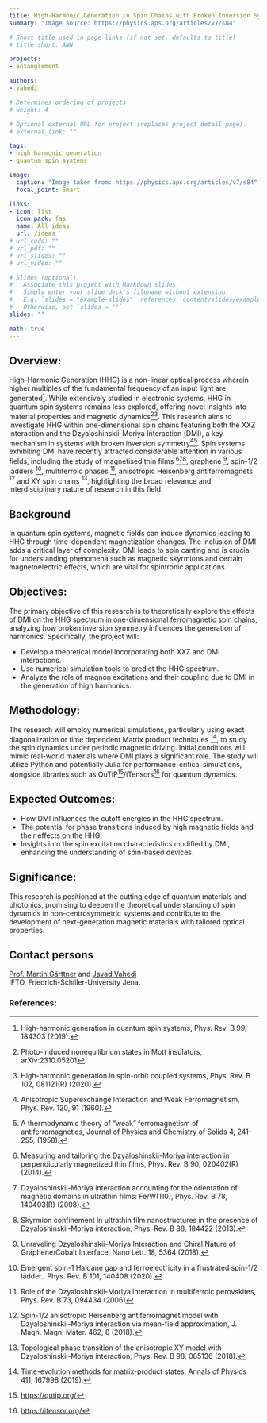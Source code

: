 ```yaml
---
title: High-Harmonic Generation in Spin Chains with Broken Inversion Symmetry
summary: "Image source: https://physics.aps.org/articles/v7/s84"

# Short title used in page links (if not set, defaults to title)
# title_short: ANN

projects:
- entanglement

authors:
- vahedi

# Determines ordering of projects
# weight: 4

# Optional external URL for project (replaces project detail page).
# external_link: ""

tags:
- high harmonic generation
- quantum spin systems

image:
  caption: "Image taken from: https://physics.aps.org/articles/v7/s84"
  focal_point: Smart

links:
- icon: list
  icon_pack: fas
  name: All ideas
  url: /ideas
# url_code: ""
# url_pdf: ""
# url_slides: ""
# url_video: ""

# Slides (optional).
#   Associate this project with Markdown slides.
#   Simply enter your slide deck's filename without extension.
#   E.g. `slides = "example-slides"` references `content/slides/example-slides.md`.
#   Otherwise, set `slides = ""`.
slides: ""

math: true
---
```

## Overview:
High-Harmonic Generation (HHG) is a non-linear optical process wherein higher multiples of the fundamental frequency of an input light are generated[^1]. While extensively studied in electronic systems, HHG in quantum spin systems remains less explored, offering novel insights into material properties and magnetic dynamics[^2][^3]. This research aims to investigate HHG within one-dimensional spin chains featuring both the XXZ interaction and the Dzyaloshinskii-Moriya Interaction (DMI), a key mechanism in systems with broken inversion symmetry[^4][^5]. Spin systems exhibiting DMI have recently attracted considerable attention in various fields, including the study of magnetised thin films [^6][^7][^8], graphene [^9], spin-1/2 ladders [^10], multiferroic phases [^11], anisotropic Heisenberg antiferromagnets [^12] and XY spin chains [^13], highlighting the broad relevance and interdisciplinary nature of research in this field.

## Background
In quantum spin systems, magnetic fields can induce dynamics leading to HHG through time-dependent magnetization changes. The inclusion of DMI adds a critical layer of complexity. DMI leads to spin canting and is crucial for understanding phenomena such as magnetic skyrmions and certain magnetoelectric effects, which are vital for spintronic applications.

## Objectives:
The primary objective of this research is to theoretically explore the effects of DMI on the HHG spectrum in one-dimensional ferromagnetic spin chains, analyzing how broken inversion symmetry influences the generation of harmonics. Specifically, the project will:
- Develop a theoretical model incorporating both XXZ and DMI interactions.
- Use numerical simulation tools to predict the HHG spectrum.
- Analyze the role of magnon excitations and their coupling due to DMI in the generation of high harmonics.

## Methodology:
The research will employ numerical simulations, particularly using exact diagonalization or time dependent Matrix product techniques [^14], to study the spin dynamics under periodic magnetic driving. Initial conditions will mimic real-world materials where DMI plays a significant role. The study will utilize Python and potentially Julia for performance-critical simulations, alongside libraries such as QuTiP[^15]/iTensors[^16] for quantum dynamics.

## Expected Outcomes:
- How DMI influences the cutoff energies in the HHG spectrum.
- The potential for phase transitions induced by high magnetic fields and their effects on the HHG.
- Insights into the spin excitation characteristics modified by DMI, enhancing the understanding of spin-based devices.

## Significance:
This research is positioned at the cutting edge of quantum materials and photonics, promising to deepen the theoretical understanding of spin dynamics in non-centrosymmetric systems and contribute to the development of next-generation magnetic materials with tailored optical properties. 


## Contact persons 
[Prof. Martin Gärttner](mailto:martin.gaerttner@uni-jena.de) and [Javad Vahedi](mailto:javad.vahedi@uni-jena.de) </br>IFTO, Friedrich-Schiller-University Jena.

### References:

[^1]: High-harmonic generation in quantum spin systems, Phys. Rev. B 99, 184303 (2019).
[^2]: Photo-induced nonequilibrium states in Mott insulators, arXiv:2310.05201
[^3]: High-harmonic generation in spin-orbit coupled systems, Phys. Rev. B 102, 081121(R) (2020).
[^4]: Anisotropic Superexchange Interaction and Weak Ferromagnetism, Phys. Rev. 120, 91 (1960).
[^5]: A thermodynamic theory of “weak” ferromagnetism of antiferromagnetics, Journal of Physics and Chemistry of Solids 4, 241-255, (1958).
[^6]: Measuring and tailoring the Dzyaloshinskii-Moriya interaction in perpendicularly magnetized thin films, Phys. Rev. B 90, 020402(R) (2014).
[^7]: Dzyaloshinskii-Moriya interaction accounting for the orientation of magnetic domains in ultrathin films: Fe/W(110), Phys. Rev. B 78, 140403(R) (2008).
[^8]: Skyrmion confinement in ultrathin film nanostructures in the presence of Dzyaloshinskii-Moriya interaction, Phys. Rev. B 88, 184422 (2013).
[^9]: Unraveling Dzyaloshinskii–Moriya Interaction and Chiral Nature of Graphene/Cobalt Interface, Nano Lett. 18, 5364 (2018).
[^10]: Emergent spin-1 Haldane gap and ferroelectricity in a frustrated spin-1/2 ladder., Phys. Rev. B 101, 140408 (2020).
[^11]: Role of the Dzyaloshinskii-Moriya interaction in multiferroic perovskites, Phys. Rev. B 73, 094434 (2006)
[^12]: Spin-1/2 anisotropic Heisenberg antiferromagnet model with Dzyaloshinskii-Moriya interaction via mean-field approximation, J. Magn. Magn. Mater. 462, 8 (2018).
[^13]: Topological phase transition of the anisotropic XY model with Dzyaloshinskii-Moriya interaction, Phys. Rev. B 98, 085136 (2018).
[^14]: Time-evolution methods for matrix-product states, Annals of Physics 411, 167998 (2019).
[^15]: https://qutip.org/
[^16]: https://itensor.org/